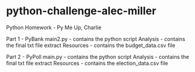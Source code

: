 # python-challenge-alec-miller
Python Homework - Py Me Up, Charlie

Part 1 - PyBank
  main2.py - contains the python script
  Analysis - contains the final txt file extract
  Resources - contains the budget_data.csv file
  
Part 2 - PyPoll
  main.py - contains the python script
  Analysis - contains the final txt file extract
  Resources - contains the election_data.csv file
